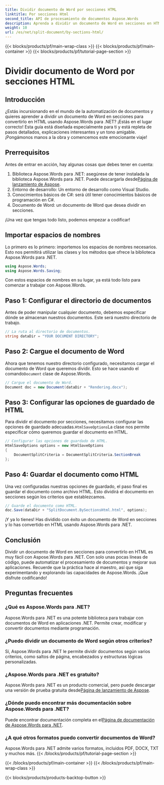 ```yaml
---
title: Dividir documento de Word por secciones HTML
linktitle: Por secciones Html
second_title: API de procesamiento de documentos Aspose.Words
description: Aprenda a dividir un documento de Word en secciones en HTML usando Aspose.Words para .NET con esta guía detallada paso a paso.
weight: 10
url: /es/net/split-document/by-sections-html/
---
```


{{< blocks/products/pf/main-wrap-class >}}
{{< blocks/products/pf/main-container >}}
{{< blocks/products/pf/tutorial-page-section >}}

# Dividir documento de Word por secciones HTML

## Introducción

¿Estás incursionando en el mundo de la automatización de documentos y quieres aprender a dividir un documento de Word en secciones para convertirlo en HTML usando Aspose.Words para .NET? ¡Estás en el lugar correcto! Esta guía está diseñada especialmente para ti y está repleta de pasos detallados, explicaciones interesantes y un tono amigable. ¡Pongámonos manos a la obra y comencemos este emocionante viaje!

## Prerrequisitos

Antes de entrar en acción, hay algunas cosas que debes tener en cuenta:

1.  Biblioteca Aspose.Words para .NET: asegúrese de tener instalada la biblioteca Aspose.Words para .NET. Puede descargarla desde[Página de lanzamiento de Aspose](https://releases.aspose.com/words/net/).
2. Entorno de desarrollo: Un entorno de desarrollo como Visual Studio.
3. Conocimientos básicos de C#: será útil tener conocimientos básicos de programación en C#.
4. Documento de Word: un documento de Word que desea dividir en secciones.

¡Una vez que tengas todo listo, podemos empezar a codificar!

## Importar espacios de nombres

Lo primero es lo primero: importemos los espacios de nombres necesarios. Esto nos permitirá utilizar las clases y los métodos que ofrece la biblioteca Aspose.Words para .NET.

```csharp
using Aspose.Words;
using Aspose.Words.Saving;
```

Con estos espacios de nombres en su lugar, ya está todo listo para comenzar a trabajar con Aspose.Words.

## Paso 1: Configurar el directorio de documentos

Antes de poder manipular cualquier documento, debemos especificar dónde se almacenan nuestros documentos. Este será nuestro directorio de trabajo.

```csharp
// La ruta al directorio de documentos.
string dataDir = "YOUR DOCUMENT DIRECTORY";
```

## Paso 2: Cargue el documento de Word

 Ahora que tenemos nuestro directorio configurado, necesitamos cargar el documento de Word que queremos dividir. Esto se hace usando el comando`Document` clase de Aspose.Words.

```csharp
// Cargue el documento de Word.
Document doc = new Document(dataDir + "Rendering.docx");
```

## Paso 3: Configurar las opciones de guardado de HTML

 Para dividir el documento por secciones, necesitamos configurar las opciones de guardado adecuadas.`HtmlSaveOptions`La clase nos permite especificar cómo queremos guardar el documento en HTML.

```csharp
// Configurar las opciones de guardado de HTML.
HtmlSaveOptions options = new HtmlSaveOptions
{
    DocumentSplitCriteria = DocumentSplitCriteria.SectionBreak
};
```

## Paso 4: Guardar el documento como HTML

Una vez configuradas nuestras opciones de guardado, el paso final es guardar el documento como archivo HTML. Esto dividirá el documento en secciones según los criterios que establezcamos.

```csharp
// Guarde el documento como HTML.
doc.Save(dataDir + "SplitDocument.BySectionsHtml.html", options);
```

¡Y ya lo tienes! Has dividido con éxito un documento de Word en secciones y lo has convertido en HTML usando Aspose.Words para .NET.

## Conclusión

Dividir un documento de Word en secciones para convertirlo en HTML es muy fácil con Aspose.Words para .NET. Con solo unas pocas líneas de código, puede automatizar el procesamiento de documentos y mejorar sus aplicaciones. Recuerde que la práctica hace al maestro, así que siga experimentando y explorando las capacidades de Aspose.Words. ¡Que disfrute codificando!

## Preguntas frecuentes

### ¿Qué es Aspose.Words para .NET?

Aspose.Words para .NET es una potente biblioteca para trabajar con documentos de Word en aplicaciones .NET. Permite crear, modificar y convertir documentos mediante programación.

### ¿Puedo dividir un documento de Word según otros criterios?

Sí, Aspose.Words para .NET le permite dividir documentos según varios criterios, como saltos de página, encabezados y estructuras lógicas personalizadas.

### ¿Aspose.Words para .NET es gratuito?

 Aspose.Words para .NET es un producto comercial, pero puede descargar una versión de prueba gratuita desde[Página de lanzamiento de Aspose](https://releases.aspose.com/).

### ¿Dónde puedo encontrar más documentación sobre Aspose.Words para .NET?

 Puede encontrar documentación completa en el[Página de documentación de Aspose.Words para .NET](https://reference.aspose.com/words/net/).

### ¿A qué otros formatos puedo convertir documentos de Word?

Aspose.Words para .NET admite varios formatos, incluidos PDF, DOCX, TXT y muchos más.
{{< /blocks/products/pf/tutorial-page-section >}}

{{< /blocks/products/pf/main-container >}}
{{< /blocks/products/pf/main-wrap-class >}}

{{< blocks/products/products-backtop-button >}}
